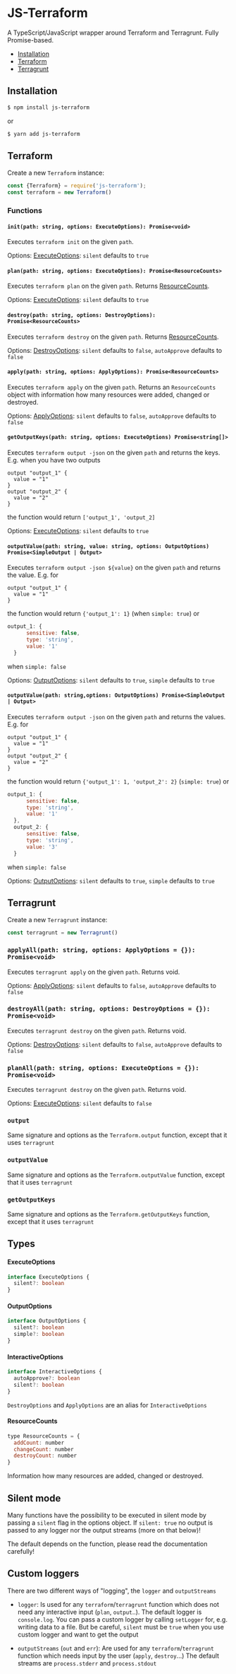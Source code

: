 # JS-Terraform

A TypeScript/JavaScript wrapper around Terraform and Terragrunt. Fully Promise-based.

* [Installation](#installation)
* [Terraform](#terraform)
* [Terragrunt](#terragrunt)

## Installation

```sh
$ npm install js-terraform
```
or

```sh
$ yarn add js-terraform
```

## Terraform

Create a new `Terraform` instance:
```js
const {Terraform} = require('js-terraform');
const terraform = new Terraform()
```

### Functions

#### `init(path: string, options: ExecuteOptions): Promise<void>`

Executes `terraform init` on the given `path`.

Options: [ExecuteOptions](#ExecuteOptions): `silent` defaults to `true`

#### `plan(path: string, options: ExecuteOptions): Promise<ResourceCounts>`

Executes `terraform plan` on the given `path`. Returns [ResourceCounts](#ResourceCounts).

Options: [ExecuteOptions](#ExecuteOptions): `silent` defaults to `true`

#### `destroy(path: string, options: DestroyOptions): Promise<ResourceCounts>`
Executes `terraform destroy` on the given `path`. Returns [ResourceCounts](#ResourceCounts).

Options: [DestroyOptions](#InteractiveOptions): `silent` defaults to `false`, `autoApprove` defaults to `false`

#### `apply(path: string, options: ApplyOptions): Promise<ResourceCounts>`

Executes `terraform apply` on the given `path`. Returns an `ResourceCounts` object with information how many resources were added, changed or destroyed.

Options: [ApplyOptions](#InteractiveOptions): `silent` defaults to `false`, `autoApprove` defaults to `false`

#### `getOutputKeys(path: string, options: ExecuteOptions) Promise<string[]>`

Executes `terraform output -json` on the given `path` and returns the keys. E.g. when you have two outputs 
  ```hcl
  output "output_1" {
    value = "1"
  }
  output "output_2" {
    value = "2"
  }
  ```

  the function would return `['output_1', 'output_2]`
  
Options: [ExecuteOptions](#ExecuteOptions): `silent` defaults to `true`

#### `outputValue(path: string, value: string, options: OutputOptions) Promise<SimpleOutput | Output>`

Executes `terraform output -json ${value}` on the given `path` and returns the value. E.g. for
  ```hcl
  output "output_1" {
    value = "1"
  }
  ```

  the function would return `{'output_1': 1}` (when `simple: true`) or 

  ```js
  output_1: {
        sensitive: false,
        type: 'string',
        value: '1'
    }
  ```
  when `simple: false`

Options: [OutputOptions](#OutputOptions): `silent` defaults to `true`, `simple` defaults to `true`

#### `outputValue(path: string,options: OutputOptions) Promise<SimpleOutput | Output>`

Executes `terraform output -json` on the given `path` and returns the values. E.g. for
  ```hcl
  output "output_1" {
    value = "1"
  }
  output "output_2" {
    value = "2"
  }
  ```

  the function would return `{'output_1': 1, 'output_2': 2}` (`simple: true`) or 

  ```js
  output_1: {
        sensitive: false,
        type: 'string',
        value: '1'
    },
    output_2: {
        sensitive: false,
        type: 'string',
        value: '3'
    }
  ```

  when `simple: false`

Options: [OutputOptions](#OutputOptions): `silent` defaults to `true`, `simple` defaults to `true`



## Terragrunt

Create a new `Terragrunt` instance:
```js
const terragrunt = new Terragrunt()
```

### `applyAll(path: string, options: ApplyOptions = {}): Promise<void>`

Executes `terragrunt apply` on the given `path`. Returns void.

Options: [ApplyOptions](#InteractiveOptions): `silent` defaults to `false`, `autoApprove` defaults to `false`

### `destroyAll(path: string, options: DestroyOptions = {}): Promise<void>`

Executes `terragrunt destroy` on the given `path`. Returns void.

Options: [DestroyOptions](#InteractiveOptions): `silent` defaults to `false`, `autoApprove` defaults to `false`

### `planAll(path: string, options: ExecuteOptions = {}): Promise<void>`

Executes `terragrunt destroy` on the given `path`. Returns void.

Options: [ExecuteOptions](#ExecuteOptions): `silent` defaults to `false`

### `output`

Same signature and options as the `Terraform.output` function, except that it uses `terragrunt`

### `outputValue`

Same signature and options as the `Terraform.outputValue` function, except that it uses `terragrunt`

### `getOutputKeys`

Same signature and options as the `Terraform.getOutputKeys` function, except that it uses `terragrunt`

## Types

#### ExecuteOptions

```ts
interface ExecuteOptions {
  silent?: boolean
}
```

#### OutputOptions

```ts
interface OutputOptions {
  silent?: boolean
  simple?: boolean
}
```


#### InteractiveOptions

```ts
interface InteractiveOptions {
  autoApprove?: boolean
  silent?: boolean
}
```
`DestroyOptions` and `ApplyOptions` are an alias for `InteractiveOptions`

#### ResourceCounts
```js
type ResourceCounts = {
  addCount: number
  changeCount: number
  destroyCount: number
}
```
Information how many resources are added, changed or destroyed. 

## Silent mode

Many functions have the possibility to be executed in silent mode by passing a `silent` flag in the options object. If `silent: true` no output is passed to any logger nor the output streams (more on that below)! 

The default depends on the function, please read the documentation carefully!

## Custom loggers

There are two different ways of "logging", the `logger` and `outputStreams`

* `logger`: Is used for any `terraform`/`terragrunt` function which does not need any interactive input (`plan`, `output`..). The default logger is `console.log`. You can pass a custom logger by calling `setLogger` for, e.g. writing data to a file. But be careful, `silent` must be `true` when you use custom logger and want to get the output

* `outputStreams` (`out` and `err`): Are used for any `terraform`/`terragrunt` function which needs input by the user (`apply`, `destroy`...) The default streams are `process.stderr` and `process.stdout`

